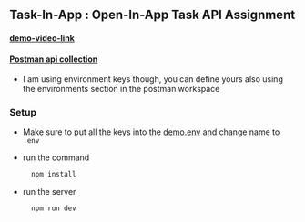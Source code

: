 ## Task-In-App : Open-In-App Task API Assignment

#### [demo-video-link](https://streamyard.com/73a9wy5g9sar)

#### [Postman api collection](./public/TaskInApp.postman_collection.json)
  - I am using environment keys though, you can define yours also using the environments section in the postman workspace

### Setup

  - Make sure to put all the keys into the [demo.env](/demo.env) and change name to `.env`

  - run the command
    ```js
      npm install
    ```

  - run the server
    ```js
      npm run dev
    ```